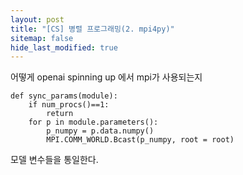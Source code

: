 ```yaml
---
layout: post
title: "[CS] 병렬 프로그래밍(2. mpi4py)"
sitemap: false
hide_last_modified: true
---
```

어떻게 openai spinning up 에서 mpi가 사용되는지

```
def sync_params(module):
    if num_procs()==1:
        return
    for p in module.parameters():
        p_numpy = p.data.numpy()
        MPI.COMM_WORLD.Bcast(p_numpy, root = root)
```
모델 변수들을 통일한다.